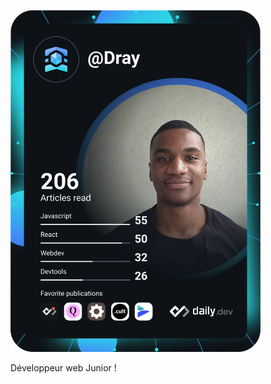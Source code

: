 <a href="https://app.daily.dev/Dray"><img src="https://github.com/kaldray/kaldray/blob/main/devcard.svg" width="400" alt="Jkal's Dev Card"/></a>

Développeur web Junior ! 
